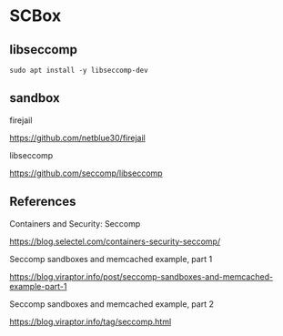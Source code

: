 # SCBox

## libseccomp

```
sudo apt install -y libseccomp-dev
```

## sandbox

firejail

https://github.com/netblue30/firejail

libseccomp

https://github.com/seccomp/libseccomp

## References

Containers and Security: Seccomp

https://blog.selectel.com/containers-security-seccomp/

Seccomp sandboxes and memcached example, part 1

https://blog.viraptor.info/post/seccomp-sandboxes-and-memcached-example-part-1

Seccomp sandboxes and memcached example, part 2

https://blog.viraptor.info/tag/seccomp.html
